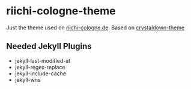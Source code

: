 # riichi-cologne-theme

Just the theme used on [riichi-cologne.de](https://riichi-cologne.de).
Based on [crystaldown-theme](https://github.com/0xReki/crystaldown-theme)

## Needed Jekyll Plugins

- jekyll-last-modified-at
- jekyll-regex-replace
- jekyll-include-cache
- jekyll-wns
